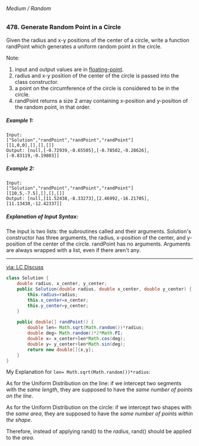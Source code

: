 ###### Medium / Random

### 478. Generate Random Point in a Circle

Given the radius and x-y positions of the center of a circle, write a function randPoint which generates a uniform random point in the circle.

Note:

1. input and output values are in [floating-point](https://www.webopedia.com/definitions/floating-point-number/).
2. radius and x-y position of the center of the circle is passed into the class constructor.
3. a point on the circumference of the circle is considered to be in the circle.
4. randPoint returns a size 2 array containing x-position and y-position of the random point, in that order.
##### Example 1:
```
Input: 
["Solution","randPoint","randPoint","randPoint"]
[[1,0,0],[],[],[]]
Output: [null,[-0.72939,-0.65505],[-0.78502,-0.28626],[-0.83119,-0.19803]]
```
##### Example 2:
```
Input: 
["Solution","randPoint","randPoint","randPoint"]
[[10,5,-7.5],[],[],[]]
Output: [null,[11.52438,-8.33273],[2.46992,-16.21705],[11.13430,-12.42337]]
```
##### Explanation of Input Syntax:

The input is two lists: the subroutines called and their arguments. Solution's constructor has three arguments,
the radius, x-position of the center, and y-position of the center of the circle. randPoint has no arguments. 
Arguments are always wrapped with a list, even if there aren't any.

***

[via: LC Discuss](https://leetcode.com/problems/generate-random-point-in-a-circle/discuss/154037/Polar-Coordinates-10-lines)

```java
class Solution {
    double radius, x_center, y_center;
    public Solution(double radius, double x_center, double y_center) {
        this.radius=radius;
        this.x_center=x_center;
        this.y_center=y_center;
    }
    
    public double[] randPoint() {
        double len= Math.sqrt(Math.random())*radius;
        double deg= Math.random()*2*Math.PI;
        double x= x_center+len*Math.cos(deg);
        double y= y_center+len*Math.sin(deg);
        return new double[]{x,y};
    }
}
```

My Explanation for `len= Math.sqrt(Math.random())*radius`:

As for the Uniform Distribution on the line: 
if we intercept two segments with the _same length_, they are supposed to have the _same number of points on the line_.

As for the Uniform Distribution on the circle: 
if we intercept two shapes with the _same area_, they are supposed to have the _same number of points within the shape_.

Therefore, instead of applying rand() to the _radius_, rand() should be applied to the _area_.

